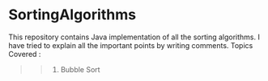 # SortingAlgorithms
This repository contains Java implementation of all the sorting algorithms. I have tried to explain all the important points by writing comments.
Topics Covered :
>>1) Bubble Sort
